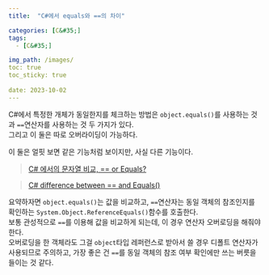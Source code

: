 ```yaml
---
title:  "C#에서 equals와 ==의 차이"

categories: [C&#35;]
tags:
  - [C&#35;]

img_path: /images/
toc: true
toc_sticky: true
 
date: 2023-10-02
---
```

C#에서 특정한 개체가 동일한지를 체크하는 방법은 `object.equals()`를 사용하는 것과 `==`연산자를 사용하는 것 두 가지가 있다.<br>
그리고 이 둘은 따로 오버라이딩이 가능하다.

이 둘은 얼핏 보면 같은 기능처럼 보이지만, 사실 다른 기능이다.

> [C# 에서의 문자열 비교, == or Equals?](https://hanavy.tistory.com/10)

> [C# difference between == and Equals()](https://stackoverflow.com/questions/814878/c-sharp-difference-between-and-equals)

요약하자면 `object.equals()`는 값을 비교하고, `==`연산자는 동일 객체의 참조인지를 확인하는 `System.Object.ReferenceEquals()`함수를 호출한다.<br>
보통 관성적으로 `==`를 이용해 값을 비교하게 되는데, 이 경우 연산자 오버로딩을 해줘야 한다.<br>
오버로딩을 한 객체라도 그걸 `object`타입 레퍼런스로 받아서 쓸 경우 디폴트 연산자가 사용되므로 주의하고, 가장 좋은 건 `==`를 동일 객체의 참조 여부 확인에만 쓰는 버릇을 들이는 것 같다.